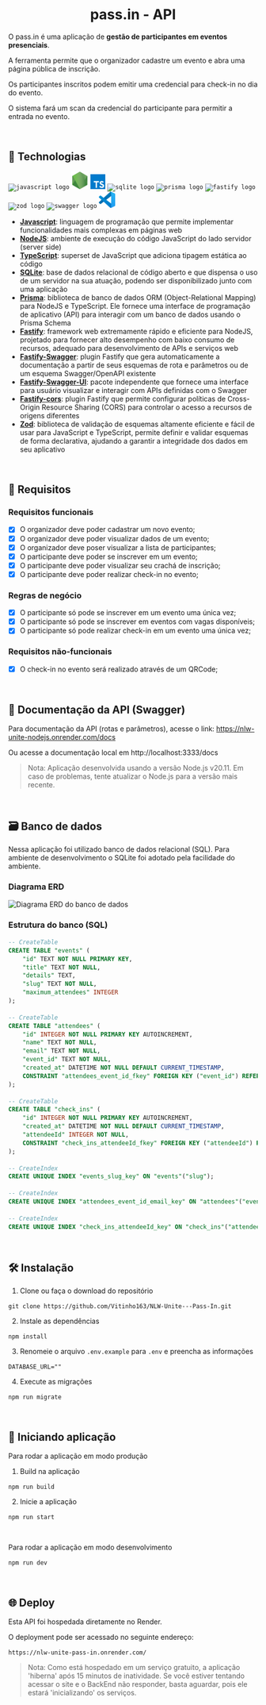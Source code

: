 <h1 align="center"> pass.in - API </h1>


O pass.in é uma aplicação de **gestão de participantes em eventos presenciais**. 

A ferramenta permite que o organizador cadastre um evento e abra uma página pública de inscrição.

Os participantes inscritos podem emitir uma credencial para check-in no dia do evento.

O sistema fará um scan da credencial do participante para permitir a entrada no evento.

<br>

## 🚀 Technologias
<p>
  <code><img height="35" alt="javascript logo" src="https://i0.wp.com/pt.mundobabushka.com/wp-content/uploads/sites/5/2016/03/js-logo.png?fit=500%2C500&ssl=1"></code>
  <code><img height="35" alt="nodejs logo" src="https://raw.githubusercontent.com/github/explore/80688e429a7d4ef2fca1e82350fe8e3517d3494d/topics/nodejs/nodejs.png"></code>
  <code><img height="30" alt="typescript logo" src="https://raw.githubusercontent.com/github/explore/80688e429a7d4ef2fca1e82350fe8e3517d3494d/topics/typescript/typescript.png"></code>
  <code><img height="28" alt="sqlite logo" src="https://i.postimg.cc/zXSKfSwL/sqlite.jpg"></code>
  <code><img height="32" alt="prisma logo" src="https://i.postimg.cc/769r6RLs/prisma.png"></code>
  <code><img height="37" alt="fastify logo" src="https://i.postimg.cc/N0bHxgCQ/fastify.png"></code>
  <code><img height="30" alt="zod logo" src="https://i.postimg.cc/LXLB3dPD/zod-logo.png"></code>
  <code><img height="30" alt="swagger logo" src="https://i.postimg.cc/wBSQNx13/swagger-logo.png"></code>
  <code><img height="33" alt="vs code logo" src="https://raw.githubusercontent.com/github/explore/80688e429a7d4ef2fca1e82350fe8e3517d3494d/topics/visual-studio-code/visual-studio-code.png"></code>
</p>

- **[Javascript](https://www.javascript.com/)**: linguagem de programação que permite implementar funcionalidades mais complexas em páginas web
- **[NodeJS](https://nodejs.org/)**: ambiente de execução do código JavaScript do lado servidor (server side)
- **[TypeScript](https://www.typescriptlang.org/)**: superset de JavaScript que adiciona tipagem estática ao código
- **[SQLite](https://www.sqlite.org/)**: base de dados relacional de código aberto e que dispensa o uso de um servidor na sua atuação, podendo ser disponibilizado junto com uma aplicação
- **[Prisma](https://www.prisma.io/)**: biblioteca de banco de dados ORM (Object-Relational Mapping) para NodeJS e TypeScript. Ele fornece uma interface de programação de aplicativo (API) para interagir com um banco de dados usando o Prisma Schema
- **[Fastify](https://fastify.dev/)**: framework web extremamente rápido e eficiente para NodeJS, projetado para fornecer alto desempenho com baixo consumo de recursos, adequado para desenvolvimento de APIs e serviços web
- **[Fastify-Swagger](https://github.com/fastify/fastify-swagger)**: plugin Fastify que gera automaticamente a documentação a partir de seus esquemas de rota e parâmetros ou de um esquema Swagger/OpenAPI existente
- **[Fastify-Swagger-UI](https://github.com/fastify/fastify-swagger-ui)**: pacote independente que fornece uma interface para usuário visualizar e interagir com APIs definidas com o Swagger
- **[Fastify-cors](https://github.com/fastify/fastify-cors)**: plugin Fastify que permite configurar políticas de Cross-Origin Resource Sharing (CORS) para controlar o acesso a recursos de origens diferentes
- **[Zod](https://zod.dev/)**: biblioteca de validação de esquemas altamente eficiente e fácil de usar para JavaScript e TypeScript, permite definir e validar esquemas de forma declarativa, ajudando a garantir a integridade dos dados em seu aplicativo

<br>

## 📑 Requisitos

### Requisitos funcionais

- [x] O organizador deve poder cadastrar um novo evento;
- [x] O organizador deve poder visualizar dados de um evento;
- [x] O organizador deve poser visualizar a lista de participantes; 
- [x] O participante deve poder se inscrever em um evento;
- [x] O participante deve poder visualizar seu crachá de inscrição;
- [x] O participante deve poder realizar check-in no evento;

### Regras de negócio

- [x] O participante só pode se inscrever em um evento uma única vez;
- [x] O participante só pode se inscrever em eventos com vagas disponíveis;
- [x] O participante só pode realizar check-in em um evento uma única vez;

### Requisitos não-funcionais

- [x] O check-in no evento será realizado através de um QRCode;

<br>

## 📝 Documentação da API (Swagger)

Para documentação da API (rotas e parâmetros), acesse o link: https://nlw-unite-nodejs.onrender.com/docs

Ou acesse a documentação local em http://localhost:3333/docs

>Nota: Aplicação  desenvolvida usando a versão Node.js v20.11. Em caso de problemas, tente atualizar o Node.js para a versão mais recente.

<br>

## 🗃️ Banco de dados

Nessa aplicação foi utilizado banco de dados relacional (SQL). Para ambiente de desenvolvimento o SQLite foi adotado pela facilidade do ambiente.

### Diagrama ERD

<img src="https://i.postimg.cc/jjj5tyvr/diagrama-ERD.png" width="180" alt="Diagrama ERD do banco de dados" />

### Estrutura do banco (SQL)

```sql
-- CreateTable
CREATE TABLE "events" (
    "id" TEXT NOT NULL PRIMARY KEY,
    "title" TEXT NOT NULL,
    "details" TEXT,
    "slug" TEXT NOT NULL,
    "maximum_attendees" INTEGER
);

-- CreateTable
CREATE TABLE "attendees" (
    "id" INTEGER NOT NULL PRIMARY KEY AUTOINCREMENT,
    "name" TEXT NOT NULL,
    "email" TEXT NOT NULL,
    "event_id" TEXT NOT NULL,
    "created_at" DATETIME NOT NULL DEFAULT CURRENT_TIMESTAMP,
    CONSTRAINT "attendees_event_id_fkey" FOREIGN KEY ("event_id") REFERENCES "events" ("id") ON DELETE RESTRICT ON UPDATE CASCADE
);

-- CreateTable
CREATE TABLE "check_ins" (
    "id" INTEGER NOT NULL PRIMARY KEY AUTOINCREMENT,
    "created_at" DATETIME NOT NULL DEFAULT CURRENT_TIMESTAMP,
    "attendeeId" INTEGER NOT NULL,
    CONSTRAINT "check_ins_attendeeId_fkey" FOREIGN KEY ("attendeeId") REFERENCES "attendees" ("id") ON DELETE RESTRICT ON UPDATE CASCADE
);

-- CreateIndex
CREATE UNIQUE INDEX "events_slug_key" ON "events"("slug");

-- CreateIndex
CREATE UNIQUE INDEX "attendees_event_id_email_key" ON "attendees"("event_id", "email");

-- CreateIndex
CREATE UNIQUE INDEX "check_ins_attendeeId_key" ON "check_ins"("attendeeId");
```
<br>

## 🛠️ Instalação

1. Clone ou faça o download do repositório
```
git clone https://github.com/Vitinho163/NLW-Unite---Pass-In.git
```

2. Instale as dependências
```
npm install
```

3. Renomeie o arquivo `.env.example` para `.env` e preencha as informações
```
DATABASE_URL=""
```

4. Execute as migrações
```
npm run migrate
```

<br>

## 🚀 Iniciando aplicação

Para rodar a aplicação em modo produção

1. Build na aplicação
```
npm run build
```

2. Inicie a aplicação
```
npm run start
```

<br>

Para rodar a aplicação em modo desenvolvimento
```
npm run dev
```

<br>

## 🌐 Deploy

Esta API foi hospedada diretamente no Render.

O deployment pode ser acessado no seguinte endereço:
```
https://nlw-unite-pass-in.onrender.com/
```

>Nota: Como está hospedado em um serviço gratuito, a aplicação 'hiberna' após 15 minutos de inatividade. Se você estiver tentando acessar o site e o BackEnd não responder, basta aguardar, pois ele estará 'inicializando' os serviços.
